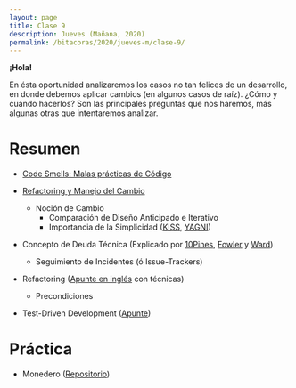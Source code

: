 ```yaml
---
layout: page
title: Clase 9
description: Jueves (Mañana, 2020)
permalink: /bitacoras/2020/jueves-m/clase-9/
---
```


**¡Hola!**

En ésta oportunidad analizaremos los casos no tan felices de un desarrollo, en donde debemos aplicar cambios (en algunos casos de raíz). ¿Cómo y cuándo hacerlos? Son las principales preguntas que nos haremos, más algunas otras que intentaremos analizar.

# Resumen

- [Code Smells: Malas prácticas de Código](https://docs.google.com/document/d/1N-ZFQqcmge7TozZ1zOcW1tbFrn9IFEJm91X8MFGysik/edit)

- [Refactoring y Manejo del Cambio](https://docs.google.com/document/d/1cAje0qwy3Cus_ob0r-tatbcT01sDFeLt3MmSVmLeSxk/edit)
  - Noción de Cambio
    - Comparación de Diseño Anticipado e Iterativo
    - Importancia de la Simplicidad ([KISS](https://es.wikipedia.org/wiki/Principio_KISS), [YAGNI](https://es.wikipedia.org/wiki/YAGNI)) 

- Concepto de Deuda Técnica (Explicado por [10Pines](https://docs.google.com/viewer?a=v&pid=sites&srcid=ZGVmYXVsdGRvbWFpbnx1dG5kZXNpZ258Z3g6ZTIyOGM3NjBjMWE4OTIx), [Fowler](https://martinfowler.com/bliki/TechnicalDebt.html) y [Ward](http://wiki.c2.com/?WardExplainsDebtMetaphor))
  - Seguimiento de Incidentes (ó Issue-Trackers)
  
- Refactoring ([Apunte en inglés](https://sourcemaking.com/refactoring) con técnicas)
  - Precondiciones
  
- Test-Driven Development ([Apunte](https://docs.google.com/document/d/11mVR-4wEZhlQMDEqrfQeYLypEsrSqXv98dr78SA0Oq4/edit#heading=h.mm7wfgq1wuu1))

# Práctica

- Monedero ([Repositorio](https://github.com/dds-utn/dds-monedero-java8))
